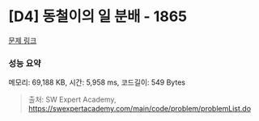 # [D4] 동철이의 일 분배 - 1865 

[문제 링크](https://swexpertacademy.com/main/code/problem/problemDetail.do?contestProbId=AV5LuHfqDz8DFAXc) 

### 성능 요약

메모리: 69,188 KB, 시간: 5,958 ms, 코드길이: 549 Bytes



> 출처: SW Expert Academy, https://swexpertacademy.com/main/code/problem/problemList.do